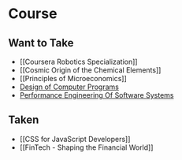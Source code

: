 # Course

## Want to Take
- [[Coursera Robotics Specialization]]
- [[Cosmic Origin of the Chemical Elements]]
- [[Principles of Microeconomics]]
- [Design of Computer Programs](https://www.udacity.com/course/design-of-computer-programs--cs212)
- [Performance Engineering Of Software Systems](https://ocw.mit.edu/courses/6-172-performance-engineering-of-software-systems-fall-2018/)

## Taken
- [[CSS for JavaScript Developers]]
- [[FinTech - Shaping the Financial World]]